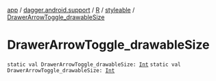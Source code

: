 [app](../../../index.md) / [dagger.android.support](../../index.md) / [R](../index.md) / [styleable](index.md) / [DrawerArrowToggle_drawableSize](./-drawer-arrow-toggle_drawable-size.md)

# DrawerArrowToggle_drawableSize

`static val DrawerArrowToggle_drawableSize: `[`Int`](https://kotlinlang.org/api/latest/jvm/stdlib/kotlin/-int/index.html)
`static val DrawerArrowToggle_drawableSize: `[`Int`](https://kotlinlang.org/api/latest/jvm/stdlib/kotlin/-int/index.html)